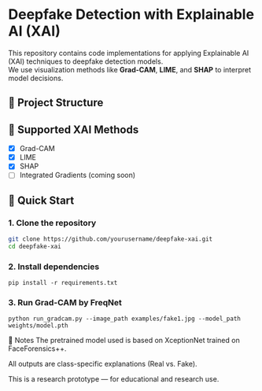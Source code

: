 # Deepfake Detection with Explainable AI (XAI)

This repository contains code implementations for applying Explainable AI (XAI) techniques to deepfake detection models.  
We use visualization methods like **Grad-CAM**, **LIME**, and **SHAP** to interpret model decisions.

## 📂 Project Structure


## 🧠 Supported XAI Methods

- [x] Grad-CAM  
- [x] LIME  
- [x] SHAP  
- [ ] Integrated Gradients (coming soon)

## 🚀 Quick Start

### 1. Clone the repository
```bash
git clone https://github.com/yourusername/deepfake-xai.git
cd deepfake-xai
```
### 2. Install dependencies
```
pip install -r requirements.txt
```
### 3. Run Grad-CAM by FreqNet
```
python run_gradcam.py --image_path examples/fake1.jpg --model_path weights/model.pth
```

📝 Notes
The pretrained model used is based on XceptionNet trained on FaceForensics++.

All outputs are class-specific explanations (Real vs. Fake).

This is a research prototype — for educational and research use.
